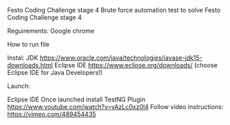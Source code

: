 Festo Coding Challenge stage 4 Brute force automation test to solve Festo Coding Challenge stage 4

Reguirements: Google chrome

How to run file

Instal: JDK https://www.oracle.com/java/technologies/javase-jdk15-downloads.html 
Eclipse IDE https://www.eclipse.org/downloads/ (choose Eclipse IDE for Java Developers!)

Launch:

Eclipse IDE 
Once launched install TestNG Plugin https://www.youtube.com/watch?v=yAzLc0xz0l4 
Follow video instructions: https://vimeo.com/489454435
